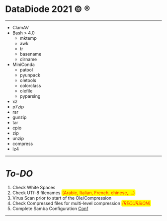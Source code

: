 # DataDiode 2021 &copy; &reg;
----------
- ClamAV
- Bash > 4.0
    - mktemp
    - awk
    - tr
    - basename
    - dirname
- MiniConda
    - patool
    - pyunpack
    - oletools
    - colorclass
    - olefile
    - pyparsing
- xz
- p7zip
- rar
- gunzip
- tar
- cpio
- zip
- unzip
- compress
- lz4
----------


# ***To-DO*** 

1. Check White Spaces
2. Check UTf-8 filenames <span style="color:#ff2300;background-color:yellow;padding:2px;border-radius:4px;">(Arabic, Italian, French, chinese,....)</span>
3. Virus Scan prior to start of the Ole/Compression 
4. Check Compressed files for multi-level compression <span style="color:#ff2300;background-color:yellow;padding:2px;border-radius:4px;">*(RECURSION)*</span>
5. Complete Samba Configuration  [Conf](https://ubuntu.com/tutorials/install-and-configure-samba#3-setting-up-samba)
----------



